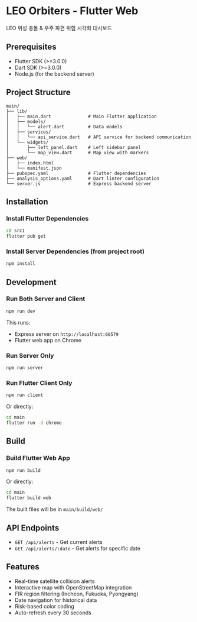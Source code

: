 # LEO Orbiters - Flutter Web

LEO 위성 충돌 & 우주 파편 위험 시각화 대시보드

## Prerequisites

- Flutter SDK (>=3.0.0)
- Dart SDK (>=3.0.0)
- Node.js (for the backend server)

## Project Structure

```
main/
├── lib/
│   ├── main.dart              # Main Flutter application
│   ├── models/
│   │   └── alert.dart         # Data models
│   ├── services/
│   │   └── api_service.dart   # API service for backend communication
│   └── widgets/
│       ├── left_panel.dart    # Left sidebar panel
│       └── map_view.dart      # Map view with markers
├── web/
│   ├── index.html
│   └── manifest.json
├── pubspec.yaml               # Flutter dependencies
├── analysis_options.yaml      # Dart linter configuration
└── server.js                  # Express backend server
```

## Installation

### Install Flutter Dependencies

```bash
cd src1
flutter pub get
```

### Install Server Dependencies (from project root)

```bash
npm install
```

## Development

### Run Both Server and Client

```bash
npm run dev
```

This runs:
- Express server on `http://localhost:60579`
- Flutter web app on Chrome

### Run Server Only

```bash
npm run server
```

### Run Flutter Client Only

```bash
npm run client
```

Or directly:

```bash
cd main
flutter run -d chrome
```

## Build

### Build Flutter Web App

```bash
npm run build
```

Or directly:

```bash
cd main
flutter build web
```

The built files will be in `main/build/web/`

## API Endpoints

- `GET /api/alerts` - Get current alerts
- `GET /api/alerts/:date` - Get alerts for specific date

## Features

- Real-time satellite collision alerts
- Interactive map with OpenStreetMap integration
- FIR region filtering (Incheon, Fukuoka, Pyongyang)
- Date navigation for historical data
- Risk-based color coding
- Auto-refresh every 30 seconds